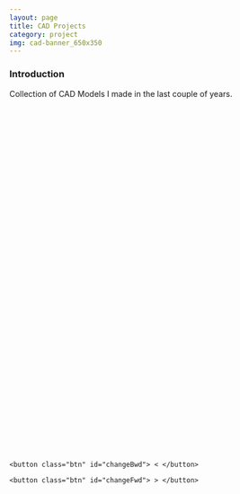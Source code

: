 ```yaml
---
layout: page
title: CAD Projects
category: project
img: cad-banner_650x350
---
```



### Introduction

Collection of CAD Models I made in the last couple of years.


<meta name="viewport" content="width=device-width, initial-scale=1.0" />
<title>Three.js 3D Model</title>
<div id="threejs-viewport" style="width: 100%; height: 600px;"></div>


<br>

<div class="container" >

    <button class="btn" id="changeBwd"> < </button>

    <button class="btn" id="changeFwd"> > </button>

</div>


<script type="module" src="{{ 'js/projects3d.js' | relative_url }}"></script>
